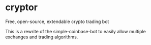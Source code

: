 # cryptor
Free, open-source, extendable crypto trading bot

This is a rewrite of the simple-coinbase-bot to easily allow multiple exchanges and trading algorithms.
